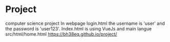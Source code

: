 # Project
computer science project
In webpage login.html the username is 'user' and the password is 'user123'.
Index.html is using VueJs and main langue
src/html/home.html
https://bh38eq.github.io/project/
